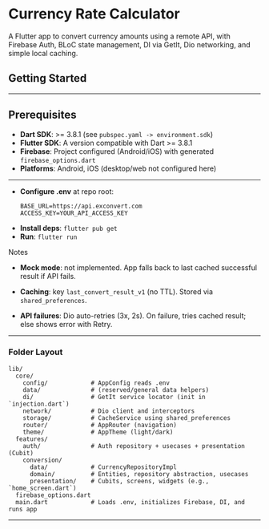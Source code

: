 # Currency Rate Calculator

A Flutter app to convert currency amounts using a remote API, with Firebase Auth, BLoC state management, DI via GetIt, Dio networking, and simple local caching.

## Getting Started

---

## Prerequisites

* __Dart SDK__: >= 3.8.1 (see `pubspec.yaml -> environment.sdk`)
* __Flutter SDK__: A version compatible with Dart >= 3.8.1
* __Firebase__: Project configured (Android/iOS) with generated `firebase_options.dart`
* __Platforms__: Android, iOS (desktop/web not configured here)

---
- __Configure .env__ at repo root:
  ```env
  BASE_URL=https://api.exconvert.com
  ACCESS_KEY=YOUR_API_ACCESS_KEY
  ```
- __Install deps__: `flutter pub get`
- __Run__: `flutter run`

Notes
- __Mock mode__: not implemented. App falls back to last cached successful result if API fails.

- __Caching__: key `last_convert_result_v1` (no TTL). Stored via `shared_preferences`.

- __API failures__: Dio auto-retries (3x, 2s). On failure, tries cached result; else shows error with Retry.

---

### Folder Layout

```
lib/
  core/
    config/            # AppConfig reads .env
    data/              # (reserved/general data helpers)
    di/                # GetIt service locator (init in `injection.dart`)
    network/           # Dio client and interceptors
    storage/           # CacheService using shared_preferences
    router/            # AppRouter (navigation)
    theme/             # AppTheme (light/dark)
  features/
    auth/              # Auth repository + usecases + presentation (Cubit)
    conversion/
      data/            # CurrencyRepositoryImpl
      domain/          # Entities, repository abstraction, usecases
      presentation/    # Cubits, screens, widgets (e.g., `home_screen.dart`)
  firebase_options.dart
  main.dart            # Loads .env, initializes Firebase, DI, and runs app
```

---
